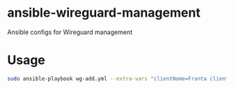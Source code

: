 # ansible-wireguard-management
Ansible configs for Wireguard management

# Usage
```bash
sudo ansible-playbook wg-add.yml --extra-vars "clientName=Franta clientIp=10.10.10.5 clientMask=24 clientDNS=1.1.1.1 workDir=./userName serverIp=<<your server ip>>"
```

